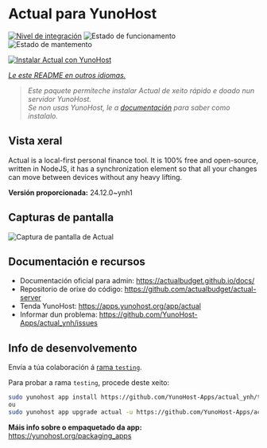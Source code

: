 <!--
NOTA: Este README foi creado automáticamente por <https://github.com/YunoHost/apps/tree/master/tools/readme_generator>
NON debe editarse manualmente.
-->

# Actual para YunoHost

[![Nivel de integración](https://apps.yunohost.org/badge/integration/actual)](https://ci-apps.yunohost.org/ci/apps/actual/)
![Estado de funcionamento](https://apps.yunohost.org/badge/state/actual)
![Estado de mantemento](https://apps.yunohost.org/badge/maintained/actual)

[![Instalar Actual con YunoHost](https://install-app.yunohost.org/install-with-yunohost.svg)](https://install-app.yunohost.org/?app=actual)

*[Le este README en outros idiomas.](./ALL_README.md)*

> *Este paquete permíteche instalar Actual de xeito rápido e doado nun servidor YunoHost.*  
> *Se non usas YunoHost, le a [documentación](https://yunohost.org/install) para saber como instalalo.*

## Vista xeral

Actual is a local-first personal finance tool. It is 100% free and open-source, written in NodeJS, it has a synchronization element so that all your changes can move between devices without any heavy lifting.

**Versión proporcionada:** 24.12.0~ynh1

## Capturas de pantalla

![Captura de pantalla de Actual](./doc/screenshots/screenshot.png)

## Documentación e recursos

- Documentación oficial para admin: <https://actualbudget.github.io/docs/>
- Repositorio de orixe do código: <https://github.com/actualbudget/actual-server>
- Tenda YunoHost: <https://apps.yunohost.org/app/actual>
- Informar dun problema: <https://github.com/YunoHost-Apps/actual_ynh/issues>

## Info de desenvolvemento

Envía a túa colaboración á [rama `testing`](https://github.com/YunoHost-Apps/actual_ynh/tree/testing).

Para probar a rama `testing`, procede deste xeito:

```bash
sudo yunohost app install https://github.com/YunoHost-Apps/actual_ynh/tree/testing --debug
ou
sudo yunohost app upgrade actual -u https://github.com/YunoHost-Apps/actual_ynh/tree/testing --debug
```

**Máis info sobre o empaquetado da app:** <https://yunohost.org/packaging_apps>
